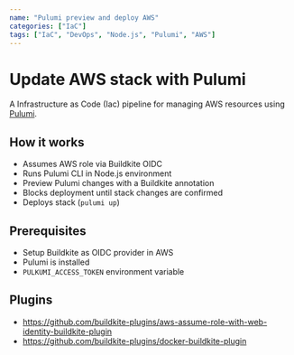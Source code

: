 ```yaml
---
name: "Pulumi preview and deploy AWS"
categories: ["IaC"]
tags: ["IaC", "DevOps", "Node.js", "Pulumi", "AWS"]
---
```


# Update AWS stack with Pulumi

A Infrastructure as Code (Iac) pipeline for managing AWS resources using [Pulumi](https://pulumi.com).

## How it works
- Assumes AWS role via Buildkite OIDC
- Runs Pulumi CLI in Node.js environment
- Preview Pulumi changes with a Buildkite annotation
- Blocks deployment until stack changes are confirmed
- Deploys stack (`pulumi up`)

## Prerequisites
- Setup Buildkite as OIDC provider in AWS
- Pulumi is installed
- `PULKUMI_ACCESS_TOKEN` environment variable

## Plugins
- https://github.com/buildkite-plugins/aws-assume-role-with-web-identity-buildkite-plugin
- https://github.com/buildkite-plugins/docker-buildkite-plugin
